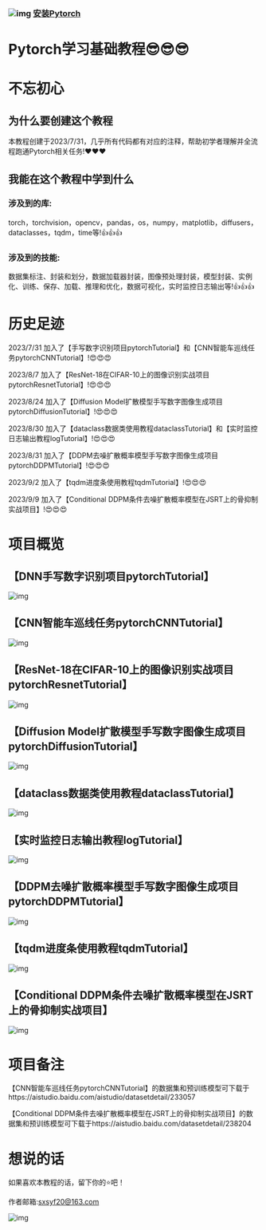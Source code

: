 ### ![img](https://github.com/diaoquesang/pytorchTutorials/blob/main/torch.jpg) [安装Pytorch](https://pytorch.org/)
# Pytorch学习基础教程😎😎😎
# 不忘初心
## 为什么要创建这个教程
本教程创建于2023/7/31，几乎所有代码都有对应的注释，帮助初学者理解并全流程跑通Pytorch相关任务!❤️❤️❤️
## 我能在这个教程中学到什么
### 涉及到的库:
torch，torchvision，opencv，pandas，os，numpy，matplotlib，diffusers，dataclasses，tqdm，time等!👍👍👍
### 涉及到的技能:
数据集标注、封装和划分，数据加载器封装，图像预处理封装，模型封装、实例化、训练、保存、加载、推理和优化，数据可视化，实时监控日志输出等!👍👍👍
# 历史足迹
2023/7/31 加入了【手写数字识别项目pytorchTutorial】和【CNN智能车巡线任务pytorchCNNTutorial】!😍😍😍

2023/8/7 加入了【ResNet-18在CIFAR-10上的图像识别实战项目pytorchResnetTutorial】!😍😍😍

2023/8/24 加入了【Diffusion Model扩散模型手写数字图像生成项目pytorchDiffusionTutorial】!😍😍😍

2023/8/30 加入了【dataclass数据类使用教程dataclassTutorial】和【实时监控日志输出教程logTutorial】!😍😍😍

2023/8/31 加入了【DDPM去噪扩散概率模型手写数字图像生成项目pytorchDDPMTutorial】!😍😍😍

2023/9/2 加入了【tqdm进度条使用教程tqdmTutorial】!😍😍😍

2023/9/9 加入了【Conditional DDPM条件去噪扩散概率模型在JSRT上的骨抑制实战项目】!😍😍😍
# 项目概览
## 【DNN手写数字识别项目pytorchTutorial】
![img](https://github.com/diaoquesang/pytorchTutorials/blob/main/projectImages/0.jpg)
## 【CNN智能车巡线任务pytorchCNNTutorial】
![img](https://github.com/diaoquesang/pytorchTutorials/blob/main/projectImages/1.jpg)
## 【ResNet-18在CIFAR-10上的图像识别实战项目pytorchResnetTutorial】
![img](https://github.com/diaoquesang/pytorchTutorials/blob/main/projectImages/2.jpg)
## 【Diffusion Model扩散模型手写数字图像生成项目pytorchDiffusionTutorial】
![img](https://github.com/diaoquesang/pytorchTutorials/blob/main/projectImages/0.jpg)
## 【dataclass数据类使用教程dataclassTutorial】
![img](https://github.com/diaoquesang/pytorchTutorials/blob/main/projectImages/3.jpg)
## 【实时监控日志输出教程logTutorial】
![img](https://github.com/diaoquesang/pytorchTutorials/blob/main/projectImages/4.jpg)
## 【DDPM去噪扩散概率模型手写数字图像生成项目pytorchDDPMTutorial】
![img](https://github.com/diaoquesang/pytorchTutorials/blob/main/projectImages/0.jpg)
## 【tqdm进度条使用教程tqdmTutorial】
![img](https://github.com/diaoquesang/pytorchTutorials/blob/main/projectImages/5.jpg)
## 【Conditional DDPM条件去噪扩散概率模型在JSRT上的骨抑制实战项目】
![img](https://github.com/diaoquesang/pytorchTutorials/blob/main/projectImages/6.jpg)
# 项目备注
【CNN智能车巡线任务pytorchCNNTutorial】的数据集和预训练模型可下载于https://aistudio.baidu.com/aistudio/datasetdetail/233057

【Conditional DDPM条件去噪扩散概率模型在JSRT上的骨抑制实战项目】的数据集和预训练模型可下载于https://aistudio.baidu.com/datasetdetail/238204
# 想说的话
如果喜欢本教程的话，留下你的⭐吧！

作者邮箱:sxsyf20@163.com

![img](https://github.com/diaoquesang/pytorchTutorials/blob/main/dqs.jpg)
